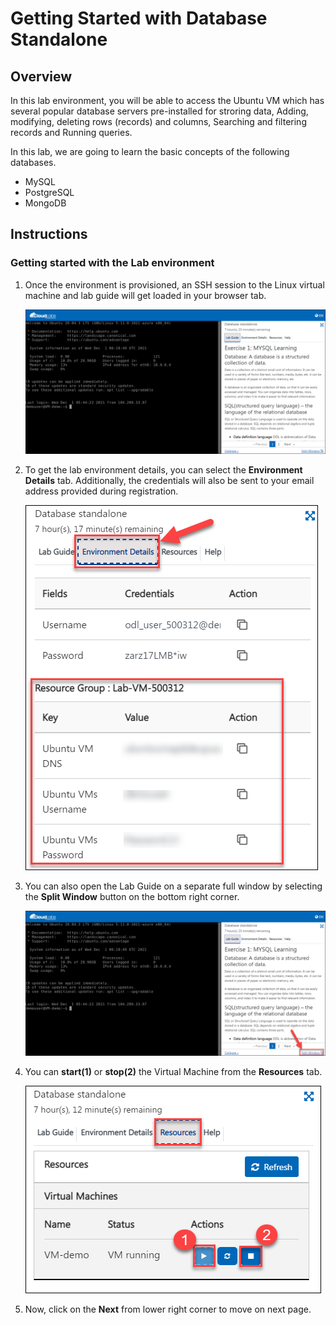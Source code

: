 # Getting Started with Database Standalone


## Overview

In this lab environment, you will be able to access the Ubuntu VM which has several popular database servers pre-installed for stroring data, Adding, modifying, deleting rows (records) and columns, Searching and filtering records and Running queries.

In this lab, we are going to learn the basic concepts of the following databases.

   - MySQL
   - PostgreSQL
   - MongoDB

## Instructions

### Getting started with the Lab environment

1. Once the environment is provisioned, an SSH session to the Linux virtual machine and lab guide will get loaded in your browser tab. 
   
   ![](media/getting-started.png)

1. To get the lab environment details, you can select the **Environment Details** tab. Additionally, the credentials will also be sent to your email address provided during registration.

   ![](media/environment-details1.png)
   
1. You can also open the Lab Guide on a separate full window by selecting the **Split Window** button on the bottom right corner.

   ![](media/getting-started1.png)

1. You can **start(1)** or **stop(2)** the Virtual Machine from the **Resources** tab.

   ![](media/Resources.png)
   
1. Now, click on the **Next** from lower right corner to move on next page.
   
